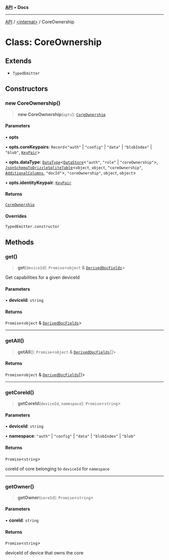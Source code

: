 [**API**](../../README.md) • **Docs**

***

[API](../../README.md) / [\<internal\>](../README.md) / CoreOwnership

# Class: CoreOwnership

## Extends

- `TypedEmitter`

## Constructors

### new CoreOwnership()

> **new CoreOwnership**(`opts`): [`CoreOwnership`](CoreOwnership.md)

#### Parameters

• **opts**

• **opts.coreKeypairs**: `Record`\<`"auth"` \| `"config"` \| `"data"` \| `"blobIndex"` \| `"blob"`, [`KeyPair`](../type-aliases/KeyPair-1.md)\>

• **opts.dataType**: [`DataType`](DataType.md)\<[`DataStore`](DataStore.md)\<`"auth"`, `"role"` \| `"coreOwnership"`\>, [`JsonSchemaToDrizzleSqliteTable`](../type-aliases/JsonSchemaToDrizzleSqliteTable.md)\<`object`, `object`, `"coreOwnership"`, [`AdditionalColumns`](../type-aliases/AdditionalColumns.md), `"docId"`\>, `"coreOwnership"`, `object`, `object`\>

• **opts.identityKeypair**: [`KeyPair`](../type-aliases/KeyPair-1.md)

#### Returns

[`CoreOwnership`](CoreOwnership.md)

#### Overrides

`TypedEmitter.constructor`

## Methods

### get()

> **get**(`deviceId`): `Promise`\<`object` & [`DerivedDocFields`](../interfaces/DerivedDocFields.md)\>

Get capabilities for a given deviceId

#### Parameters

• **deviceId**: `string`

#### Returns

`Promise`\<`object` & [`DerivedDocFields`](../interfaces/DerivedDocFields.md)\>

***

### getAll()

> **getAll**(): `Promise`\<`object` & [`DerivedDocFields`](../interfaces/DerivedDocFields.md)[]\>

#### Returns

`Promise`\<`object` & [`DerivedDocFields`](../interfaces/DerivedDocFields.md)[]\>

***

### getCoreId()

> **getCoreId**(`deviceId`, `namespace`): `Promise`\<`string`\>

#### Parameters

• **deviceId**: `string`

• **namespace**: `"auth"` \| `"config"` \| `"data"` \| `"blobIndex"` \| `"blob"`

#### Returns

`Promise`\<`string`\>

coreId of core belonging to `deviceId` for `namespace`

***

### getOwner()

> **getOwner**(`coreId`): `Promise`\<`string`\>

#### Parameters

• **coreId**: `string`

#### Returns

`Promise`\<`string`\>

deviceId of device that owns the core
